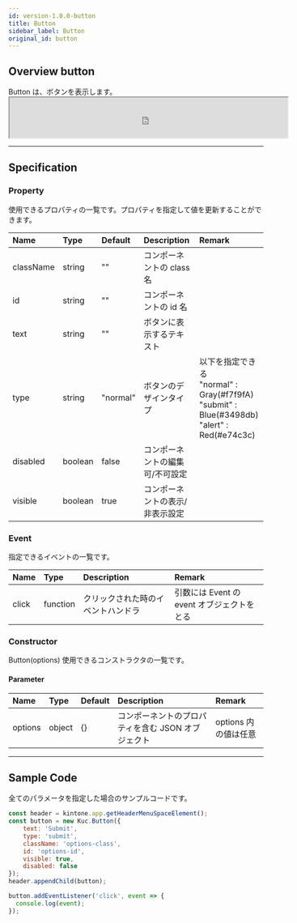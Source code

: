 ```yaml
---
id: version-1.0.0-button
title: Button
sidebar_label: Button
original_id: button
---
```


## Overview button

Button は、ボタンを表示します。 <iframe src="https://kuc-storybook.netlify.app/iframe.html?id=button--document" title="button image" width="550px" height="80px" mark="crwd-mark"></iframe>

---

## Specification

### Property

使用できるプロパティの一覧です。プロパティを指定して値を更新することができます。

| Name      | Type    | Default  | Description      | Remark                                                                                                       |
|:--------- |:------- |:-------- |:---------------- |:------------------------------------------------------------------------------------------------------------ |
| className | string  | ""       | コンポーネントの class 名 |                                                                                                              |
| id        | string  | ""       | コンポーネントの id 名    |                                                                                                              |
| text      | string  | ""       | ボタンに表示するテキスト     |                                                                                                              |
| type      | string  | "normal" | ボタンのデザインタイプ      | 以下を指定できる<br>"normal" : Gray(#f7f9fA)<br>"submit" : Blue(#3498db)<br>"alert" : Red(#e74c3c) |
| disabled  | boolean | false    | コンポーネントの編集可/不可設定 |                                                                                                              |
| visible   | boolean | true     | コンポーネントの表示/非表示設定 |                                                                                                              |

### Event

指定できるイベントの一覧です。

| Name  | Type     | Description       | Remark                       |
|:----- |:-------- |:----------------- |:---------------------------- |
| click | function | クリックされた時のイベントハンドラ | 引数には Event の event オブジェクトをとる |

### Constructor

Button(options) 使用できるコンストラクタの一覧です。

#### Parameter

| Name    | Type   | Default | Description                  | Remark         |
|:------- |:------ |:------- |:---------------------------- |:-------------- |
| options | object | {}      | コンポーネントのプロパティを含む JSON オブジェクト | options 内の値は任意 |

---

## Sample Code

全てのパラメータを指定した場合のサンプルコードです。

```javascript
const header = kintone.app.getHeaderMenuSpaceElement();
const button = new Kuc.Button({
    text: 'Submit',
    type: 'submit',
    className: 'options-class',
    id: 'options-id',
    visible: true,
    disabled: false
});
header.appendChild(button);

button.addEventListener('click', event => {
  console.log(event);
});
```
